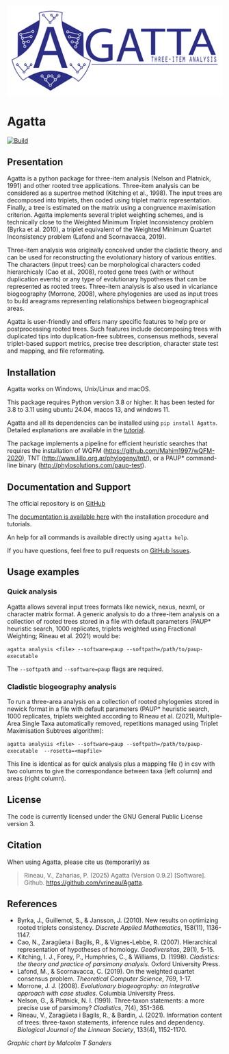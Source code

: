 <img src="https://github.com/vrineau/agatta/blob/main/agatta/agatta.png?raw=true" alt="agatta_logotype" width="700"/>

# Agatta

[![Build](https://github.com/vrineau/Agatta/actions/workflows/python-package.yml/badge.svg)](https://github.com/vrineau/Agatta/actions/workflows/python-package.yml)

## Presentation

Agatta is a python package for three-item analysis (Nelson and Platnick, 1991) and other rooted tree applications. Three-item analysis can be considered as a supertree method (Kitching et al., 1998). The input trees are decomposed into triplets, then coded using triplet matrix representation. Finally, a tree is estimated on the matrix using a congruence maximisation criterion. Agatta implements several triplet weighting schemes, and is technically close to the Weighted Minimum Triplet Inconsistency problem (Byrka et al. 2010), a triplet equivalent of the Weighted Minimum Quartet Inconsistency problem (Lafond and Scornavacca, 2019).

Three-item analysis was originally conceived under the cladistic theory, and can be used for reconstructing the evolutionary history of various entities. The characters (input trees) can be morphological characters coded hierarchicaly (Cao et al., 2008), rooted gene trees (with or without duplication events) or any type of evolutionary hypotheses that can be represented as rooted trees. Three-item analysis is also used in vicariance biogeography (Morrone, 2008), where phylogenies are used as input trees to build areagrams representing relationships between biogeographical areas.

Agatta is user-friendly and offers many specific features to help pre or postprocessing rooted trees. Such features include decomposing trees with duplicated tips into duplication-free subtrees, consensus methods, several triplet-based support metrics, precise tree description, character state test and mapping, and file reformating. 

## Installation

Agatta works on Windows, Unix/Linux and macOS.

This package requires Python version 3.8 or higher. It has been tested for 3.8 to 3.11 using ubuntu 24.04, macos 13, and windows 11.

Agatta and all its dependencies can be installed using `pip install Agatta`. Detailed explanations are available in the [tutorial](https://vrineau.github.io/AgattaDocs/Tutorial.html).

The package implements a pipeline for efficient heuristic searches that requires the installation of WQFM (https://github.com/Mahim1997/wQFM-2020), TNT (http://www.lillo.org.ar/phylogeny/tnt/), or a PAUP* command-line binary (http://phylosolutions.com/paup-test).

## Documentation and Support

The official repository is on [GitHub](https://github.com/vrineau/Agatta)

The [documentation is available here](https://vrineau.github.io/AgattaDocs/intro.html) with the installation procedure and tutorials.

An help for all commands is available directly using `agatta help`.

If you have questions, feel free to pull requests on [GitHub Issues](https://github.com/vrineau/Agatta/issues).

## Usage examples

### Quick analysis

Agatta allows several input trees formats like newick, nexus, nexml, or character matrix format. A generic analysis to do a three-item analysis on a collection of rooted trees stored in a file with default parameters (PAUP* heuristic search, 1000 replicates, triplets weighted using Fractional Weighting; Rineau et al. 2021) would be:
```
agatta analysis <file> --software=paup --softpath=/path/to/paup-executable
```
The `--softpath` and `--software=paup` flags are required.

### Cladistic biogeography analysis

To run a three-area analysis on a collection of rooted phylogenies stored in newick format in a file with default parameters (PAUP* heuristic search, 1000 replicates, triplets weighted according to Rineau et al. (2021), Multiple-Area Single Taxa automatically removed, repetitions managed using Triplet Maximisation Subtrees algorithm):
```
agatta analysis <file> --software=paup --softpath=/path/to/paup-executable  --rosetta=<mapfile>
```
This line is identical as for quick analysis plus a mapping file (<mapfile>) in csv with two columns to give the correspondance between taxa (left column) and areas (right column). 

## License

The code is currently licensed under the GNU General Public License version 3.

## Citation

When using Agatta, please cite us (temporarily) as

> Rineau, V., Zaharias, P. (2025) Agatta (Version 0.9.2) [Software]. Github. https://github.com/vrineau/Agatta.

## References

* Byrka, J., Guillemot, S., & Jansson, J. (2010). New results on optimizing rooted triplets consistency. *Discrete Applied Mathematics*, 158(11), 1136-1147.
* Cao, N., Zaragüeta i Bagils, R., & Vignes-Lebbe, R. (2007). Hierarchical representation of hypotheses of homology. *Geodiversitas*, 29(1), 5-15.
* Kitching, I. J., Forey, P., Humphries, C., & Williams, D. (1998). *Cladistics: the theory and practice of parsimony analysis.* Oxford University Press.
* Lafond, M., & Scornavacca, C. (2019). On the weighted quartet consensus problem. *Theoretical Computer Science*, 769, 1-17.
* Morrone, J. J. (2008). *Evolutionary biogeography: an integrative approach with case studies*. Columbia University Press.
* Nelson, G., & Platnick, N. I. (1991). Three‐taxon statements: a more precise use of parsimony? *Cladistics*, 7(4), 351-366.
* Rineau, V., Zaragüeta i Bagils, R., & Bardin, J. (2021). Information content of trees: three-taxon statements, inference rules and dependency. *Biological Journal of the Linnean Society*, 133(4), 1152-1170.

*Graphic chart by Malcolm T Sanders*

